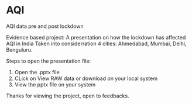 # AQI
AQI data pre and post lockdown

Evidence based project:
A presentation on how the lockdown has affected AQI in India
Taken into considerration 4 cities: Ahmedabad, Mumbai, Delhi, Benguluru.

Steps to open the presentation file:
1) Open the .pptx file
2) CLick on View RAW data or download on your local system
3) View the pptx file on your system

Thanks for viewing the project, open to feedbacks.
